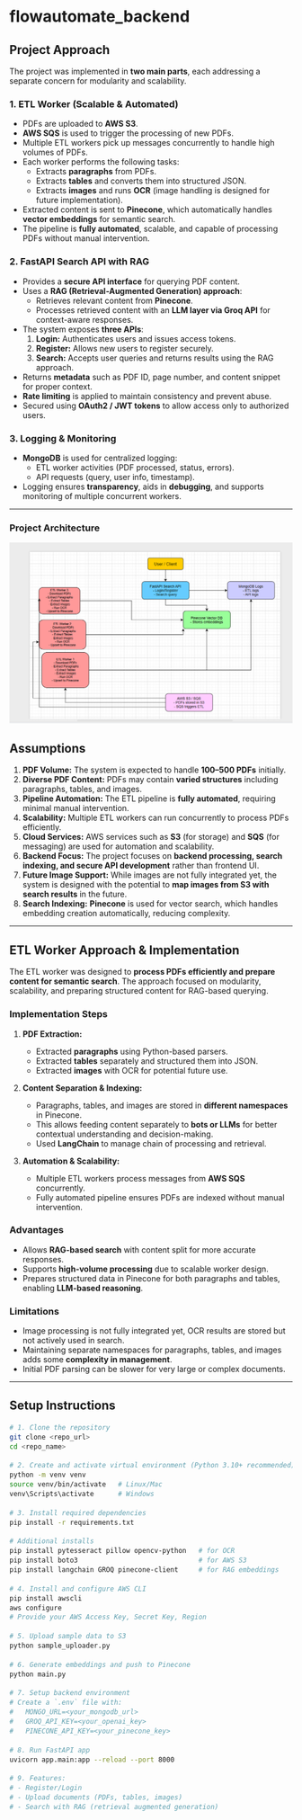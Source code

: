 # flowautomate_backend

## Project Approach

The project was implemented in **two main parts**, each addressing a separate concern for modularity and scalability.

### 1. ETL Worker (Scalable & Automated)
- PDFs are uploaded to **AWS S3**.  
- **AWS SQS** is used to trigger the processing of new PDFs.  
- Multiple ETL workers pick up messages concurrently to handle high volumes of PDFs.  
- Each worker performs the following tasks:
  - Extracts **paragraphs** from PDFs.  
  - Extracts **tables** and converts them into structured JSON.  
  - Extracts **images** and runs **OCR** (image handling is designed for future implementation).  
- Extracted content is sent to **Pinecone**, which automatically handles **vector embeddings** for semantic search.  
- The pipeline is **fully automated**, scalable, and capable of processing PDFs without manual intervention.

### 2. FastAPI Search API with RAG
- Provides a **secure API interface** for querying PDF content.  
- Uses a **RAG (Retrieval-Augmented Generation) approach**:
  - Retrieves relevant content from **Pinecone**.  
  - Processes retrieved content with an **LLM layer via Groq API** for context-aware responses.  
- The system exposes **three APIs**:
  1. **Login:** Authenticates users and issues access tokens.  
  2. **Register:** Allows new users to register securely.  
  3. **Search:** Accepts user queries and returns results using the RAG approach.  
- Returns **metadata** such as PDF ID, page number, and content snippet for proper context.  
- **Rate limiting** is applied to maintain consistency and prevent abuse.  
- Secured using **OAuth2 / JWT tokens** to allow access only to authorized users.

### 3. Logging & Monitoring
- **MongoDB** is used for centralized logging:
  - ETL worker activities (PDF processed, status, errors).  
  - API requests (query, user info, timestamp).  
- Logging ensures **transparency**, aids in **debugging**, and supports monitoring of multiple concurrent workers.

---

### Project Architecture

![FlowAutomate Backend Architecture](assets/flow.png)


## Assumptions
1. **PDF Volume:** The system is expected to handle **100–500 PDFs** initially.  
2. **Diverse PDF Content:** PDFs may contain **varied structures** including paragraphs, tables, and images.  
3. **Pipeline Automation:** The ETL pipeline is **fully automated**, requiring minimal manual intervention.  
4. **Scalability:** Multiple ETL workers can run concurrently to process PDFs efficiently.  
5. **Cloud Services:** AWS services such as **S3** (for storage) and **SQS** (for messaging) are used for automation and scalability.  
6. **Backend Focus:** The project focuses on **backend processing, search indexing, and secure API development** rather than frontend UI.  
7. **Future Image Support:** While images are not fully integrated yet, the system is designed with the potential to **map images from S3 with search results** in the future.  
8. **Search Indexing:** **Pinecone** is used for vector search, which handles embedding creation automatically, reducing complexity.  

---

## ETL Worker Approach & Implementation

The ETL worker was designed to **process PDFs efficiently and prepare content for semantic search**. The approach focused on modularity, scalability, and preparing structured content for RAG-based querying.

### Implementation Steps
1. **PDF Extraction:**
   - Extracted **paragraphs** using Python-based parsers.  
   - Extracted **tables** separately and structured them into JSON.  
   - Extracted **images** with OCR for potential future use.  

2. **Content Separation & Indexing:**
   - Paragraphs, tables, and images are stored in **different namespaces** in Pinecone.  
   - This allows feeding content separately to **bots or LLMs** for better contextual understanding and decision-making.  
   - Used **LangChain** to manage chain of processing and retrieval.  

3. **Automation & Scalability:**
   - Multiple ETL workers process messages from **AWS SQS** concurrently.  
   - Fully automated pipeline ensures PDFs are indexed without manual intervention.  

### Advantages
- Allows **RAG-based search** with content split for more accurate responses.  
- Supports **high-volume processing** due to scalable worker design.  
- Prepares structured data in Pinecone for both paragraphs and tables, enabling **LLM-based reasoning**.  

### Limitations
- Image processing is not fully integrated yet, OCR results are stored but not actively used in search.  
- Maintaining separate namespaces for paragraphs, tables, and images adds some **complexity in management**.  
- Initial PDF parsing can be slower for very large or complex documents.  

---

## Setup Instructions

```bash
# 1. Clone the repository
git clone <repo_url>
cd <repo_name>

# 2. Create and activate virtual environment (Python 3.10+ recommended)
python -m venv venv
source venv/bin/activate   # Linux/Mac
venv\Scripts\activate      # Windows

# 3. Install required dependencies
pip install -r requirements.txt

# Additional installs
pip install pytesseract pillow opencv-python   # for OCR
pip install boto3                              # for AWS S3
pip install langchain GROQ pinecone-client     # for RAG embeddings

# 4. Install and configure AWS CLI
pip install awscli
aws configure
# Provide your AWS Access Key, Secret Key, Region

# 5. Upload sample data to S3
python sample_uploader.py

# 6. Generate embeddings and push to Pinecone
python main.py

# 7. Setup backend environment
# Create a `.env` file with:
#   MONGO_URL=<your_mongodb_url>
#   GROQ_API_KEY=<your_openai_key>
#   PINECONE_API_KEY=<your_pinecone_key>

# 8. Run FastAPI app
uvicorn app.main:app --reload --port 8000

# 9. Features:
# - Register/Login
# - Upload documents (PDFs, tables, images)
# - Search with RAG (retrieval augmented generation)
